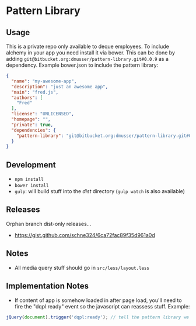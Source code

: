 # Pattern Library

## Usage
This is a private repo only available to deque employees.  To include alchemy in your app you need install it via bower.  This can be done by adding `git@bitbucket.org:dmusser/pattern-library.git#0.0.9` as a dependency.  Example bower.json to include the pattern library:
```json
{
  "name": "my-awesome-app",
  "description": "just an awesome app",
  "main": "fred.js",
  "authors": [
    "Fred"
  ],
  "license": "UNLICENSED",
  "homepage": "",
  "private": true,
  "dependencies": {
    "pattern-library": "git@bitbucket.org:dmusser/pattern-library.git#0.0.9"
  }
}
```

## Development
- `npm install`
- `bower install`
- `gulp`: will build stuff into the _dist_ directory (`gulp watch` is also available)

## Releases
Orphan branch dist-only releases...
* https://gist.github.com/schne324/6ca72fac89f35d961a0d

## Notes
* All media query stuff should go in `src/less/layout.less`

## Implementation Notes
* If content of app is somehow loaded in after page load, you'll need to fire the "dqpl:ready" event so the javascript can reassess stuff.  Example:
```js
jQuery(document).trigger('dqpl:ready'); // tell the pattern library we're ready to go
```
